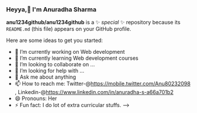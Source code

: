 ### Heyya,👋 I'm Anuradha Sharma

**anu1234github/anu1234github** is a ✨ _special_ ✨ repository because its `README.md` (this file) appears on your GitHub profile.

Here are some ideas to get you started:

- 🔭 I’m currently working on Web development 
- 🌱 I’m currently learning Web development courses 
- 👯 I’m looking to collaborate on ...
- 🤔 I’m looking for help with ...
- 💬 Ask me about anything 
- 📫 How to reach me: Twitter-@https://mobile.twitter.com/Anu80232098 , Linkedin-@https://www.linkedin.com/in/anuradha-s-a66a701b2
- 😄 Pronouns: Her
- ⚡ Fun fact: I do lot of extra curricular stuffs.
-->
